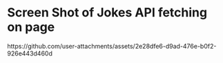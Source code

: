 <h1> Screen Shot of Jokes API fetching on page </h1>
https://github.com/user-attachments/assets/2e28dfe6-d9ad-476e-b0f2-926e443d460d
